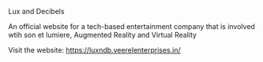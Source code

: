 Lux and Decibels

An official website for a tech-based entertainment company that is involved wtih son et lumiere, Augmented Reality and Virtual Reality

Visit the website: https://luxndb.veerelenterprises.in/
